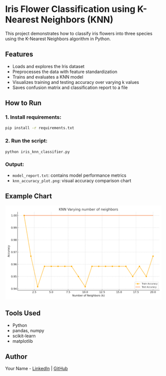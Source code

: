 # Iris Flower Classification using K-Nearest Neighbors (KNN)

This project demonstrates how to classify iris flowers into three species using the K-Nearest Neighbors algorithm in Python.

## Features
- Loads and explores the Iris dataset
- Preprocesses the data with feature standardization
- Trains and evaluates a KNN model
- Visualizes training and testing accuracy over varying k values
- Saves confusion matrix and classification report to a file

## How to Run

### 1. Install requirements:
```bash
pip install -r requirements.txt
```

### 2. Run the script:
```bash
python iris_knn_classifier.py
```

### Output:
- `model_report.txt`: contains model performance metrics
- `knn_accuracy_plot.png`: visual accuracy comparison chart

## Example Chart
![Accuracy Chart](knn_accuracy_plot.png)

## Tools Used
- Python
- pandas, numpy
- scikit-learn
- matplotlib

## Author
Your Name - [LinkedIn](https://www.linkedin.com/in/your-profile) | [GitHub](https://github.com/your-username)
